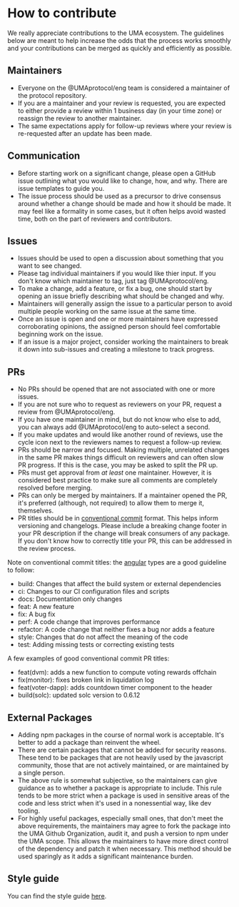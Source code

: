 # How to contribute

We really appreciate contributions to the UMA ecosystem. The guidelines below are meant to help increase the odds that
the process works smoothly and your contributions can be merged as quickly and efficiently as possible.

## Maintainers

- Everyone on the @UMAprotocol/eng team is considered a maintainer of the protocol repository.
- If you are a maintainer and your review is requested, you are expected to either provide a review within 1 business
  day (in your time zone) or reassign the review to another maintainer.
- The same expectations apply for follow-up reviews where your review is re-requested after an update has been made.

## Communication

- Before starting work on a significant change, please open a GitHub issue outlining what you would like to change,
  how, and why. There are issue templates to guide you.
- The issue process should be used as a precursor to drive consensus around whether a change should be made and how it
  should be made. It may feel like a formality in some cases, but it often helps avoid wasted time, both on the part of
  reviewers and contributors.

## Issues

- Issues should be used to open a discussion about something that you want to see changed.
- Please tag individual maintainers if you would like thier input. If you don't know which maintainer to tag, just tag
  @UMAprotocol/eng.
- To make a change, add a feature, or fix a bug, one should start by opening an issue briefly describing what should be
  changed and why.
- Maintainers will generally assign the issue to a particular person to avoid multiple people working on the same issue
  at the same time.
- Once an issue is open and one or more maintainers have expressed corroborating opinions, the assigned person should
  feel comfortable beginning work on the issue.
- If an issue is a major project, consider working the maintainers to break it down into sub-issues and creating a
  milestone to track progress.

## PRs

- No PRs should be opened that are not associated with one or more issues.
- If you are not sure who to request as reviewers on your PR, request a review from @UMAprotocol/eng.
- If you have one maintainer in mind, but do not know who else to add, you can always add @UMAprotocol/eng to
  auto-select a second.
- If you make updates and would like another round of reviews, use the cycle icon next to the reviewers names to
  request a follow-up review.
- PRs should be narrow and focused. Making multiple, unrelated changes in the same PR makes things difficult on reviewers
  and can often slow PR progress. If this is the case, you may be asked to split the PR up.
- PRs must get approval from _at least_ one maintainer. However, it is considered best practice to make sure all
  comments are completely resolved before merging.
- PRs can only be merged by maintainers. If a maintainer opened the PR, it's preferred (although, not required) to
  allow them to merge it, themselves.
- PR titles should be in [conventional commit](https://www.conventionalcommits.org/en/v1.0.0/) format. This helps
  inform versioning and changelogs. Please include a breaking change footer in your PR description if the change will
  break consumers of any package. If you don't know how to correctly title your PR, this can be addressed in the review
  process.

Note on conventional commit titles: the [angular](https://github.com/angular/angular/blob/22b96b9/CONTRIBUTING.md#type) types
are a good guideline to follow:

- build: Changes that affect the build system or external dependencies
- ci: Changes to our CI configuration files and scripts
- docs: Documentation only changes
- feat: A new feature
- fix: A bug fix
- perf: A code change that improves performance
- refactor: A code change that neither fixes a bug nor adds a feature
- style: Changes that do not affect the meaning of the code
- test: Adding missing tests or correcting existing tests

A few examples of good conventional commit PR titles:

- feat(dvm): adds a new function to compute voting rewards offchain
- fix(monitor): fixes broken link in liquidation log
- feat(voter-dapp): adds countdown timer component to the header
- build(solc): updated solc version to 0.6.12

## External Packages

- Adding npm packages in the course of normal work is acceptable. It's better to add a package than reinvent the wheel.
- There are certain packages that cannot be added for security reasons. These tend to be packages that are not heavily
  used by the javascript community, those that are not actively maintained, or are maintained by a single person.
- The above rule is somewhat subjective, so the maintainers can give guidance as to whether a package is appropriate
  to include. This rule tends to be more strict when a package is used in sensitive areas of the code and less strict
  when it's used in a nonessential way, like dev tooling.
- For highly useful packages, especially small ones, that don't meet the above requirements, the maintainers may agree
  to fork the package into the UMA Github Organization, audit it, and push a version to npm under the UMA scope. This
  allows the maintainers to have more direct control of the dependency and patch it when necessary. This method should be
  used sparingly as it adds a significant maintenance burden.

## Style guide

You can find the style guide [here](./STYLE.md).
